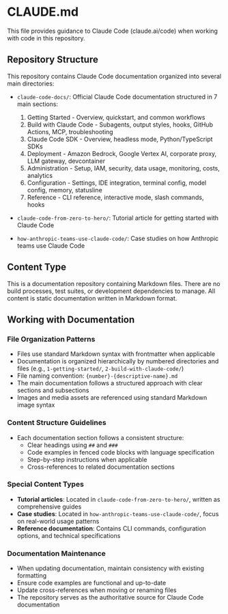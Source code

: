# CLAUDE.md

This file provides guidance to Claude Code (claude.ai/code) when working with code in this repository.

## Repository Structure

This repository contains Claude Code documentation organized into several main directories:

- `claude-code-docs/`: Official Claude Code documentation structured in 7 main sections:
  1. Getting Started - Overview, quickstart, and common workflows
  2. Build with Claude Code - Subagents, output styles, hooks, GitHub Actions, MCP, troubleshooting
  3. Claude Code SDK - Overview, headless mode, Python/TypeScript SDKs
  4. Deployment - Amazon Bedrock, Google Vertex AI, corporate proxy, LLM gateway, devcontainer
  5. Administration - Setup, IAM, security, data usage, monitoring, costs, analytics
  6. Configuration - Settings, IDE integration, terminal config, model config, memory, statusline
  7. Reference - CLI reference, interactive mode, slash commands, hooks

- `claude-code-from-zero-to-hero/`: Tutorial article for getting started with Claude Code
- `how-anthropic-teams-use-claude-code/`: Case studies on how Anthropic teams use Claude Code

## Content Type

This is a documentation repository containing Markdown files. There are no build processes, test suites, or development dependencies to manage. All content is static documentation written in Markdown format.

## Working with Documentation

### File Organization Patterns
- Files use standard Markdown syntax with frontmatter when applicable
- Documentation is organized hierarchically by numbered directories and files (e.g., `1-getting-started/`, `2-build-with-claude-code/`)
- File naming convention: `{number}-{descriptive-name}.md`
- The main documentation follows a structured approach with clear sections and subsections
- Images and media assets are referenced using standard Markdown image syntax

### Content Structure Guidelines
- Each documentation section follows a consistent structure:
  - Clear headings using `##` and `###`
  - Code examples in fenced code blocks with language specification
  - Step-by-step instructions when applicable
  - Cross-references to related documentation sections

### Special Content Types
- **Tutorial articles**: Located in `claude-code-from-zero-to-hero/`, written as comprehensive guides
- **Case studies**: Located in `how-anthropic-teams-use-claude-code/`, focus on real-world usage patterns
- **Reference documentation**: Contains CLI commands, configuration options, and technical specifications

### Documentation Maintenance
- When updating documentation, maintain consistency with existing formatting
- Ensure code examples are functional and up-to-date
- Update cross-references when moving or renaming files
- The repository serves as the authoritative source for Claude Code documentation